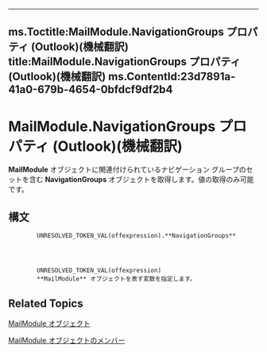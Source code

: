 

---
ms.Toctitle:MailModule.NavigationGroups プロパティ (Outlook)(機械翻訳)
title:MailModule.NavigationGroups プロパティ (Outlook)(機械翻訳)
ms.ContentId:23d7891a-41a0-679b-4654-0bfdcf9df2b4
---
# MailModule.NavigationGroups プロパティ (Outlook)(機械翻訳)




**MailModule** オブジェクトに関連付けられているナビゲーション グループのセットを含む **NavigationGroups** オブジェクトを取得します。値の取得のみ可能です。

## 構文

            UNRESOLVED_TOKEN_VAL(offexpression).**NavigationGroups**




            UNRESOLVED_TOKEN_VAL(offexpression)
            **MailModule** オブジェクトを表す変数を指定します。



## Related Topics

[MailModule オブジェクト](df20efe5-be5c-952d-c6b7-20c20a83fda0.md)

[MailModule オブジェクトのメンバー](a7ada12a-7075-b0ca-ec00-0556b7753747.md)




